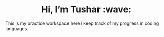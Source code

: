 <h1 align="center"><a id="Hi_Im_Alejandro_chicken_0"></a>&nbsp;Hi, I’m Tushar :wave:</h1>
This is my practice workspace here i keep track of my progress in coding languages.
